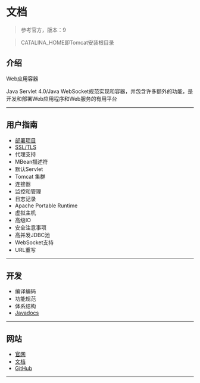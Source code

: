 #   文档

> 参考官方，版本：9

> CATALINA_HOME即Tomcat安装根目录

##  介绍

Web应用容器

Java Servlet 4.0/Java WebSocket规范实现和容器，并包含许多额外的功能，是开发和部署Web应用程序和Web服务的有用平台

----

##  用户指南
-   [部署项目](appdev.md)
-   [SSL/TLS]()
-   代理支持
-   MBean描述符
-   默认Servlet
-   Tomcat 集群
-   连接器
-   监控和管理
-   日志记录
-   Apache Portable Runtime
-   虚拟主机
-   高级IO
-   安全注意事项
-   高并发JDBC池
-   WebSocket支持
-   URL重写
----

##  开发
-   编译编码
-   功能规范
-   体系结构
-   [Javadocs](http://tomcat.apache.org/tomcat-9.0-doc/api/index.html)

----

##  网站
-   [官网](http://tomcat.apache.org/)
-   [文档](http://tomcat.apache.org/tomcat-9.0-doc/index.html)
-   [GitHub](https://github.com/apache/tomcat)

----

